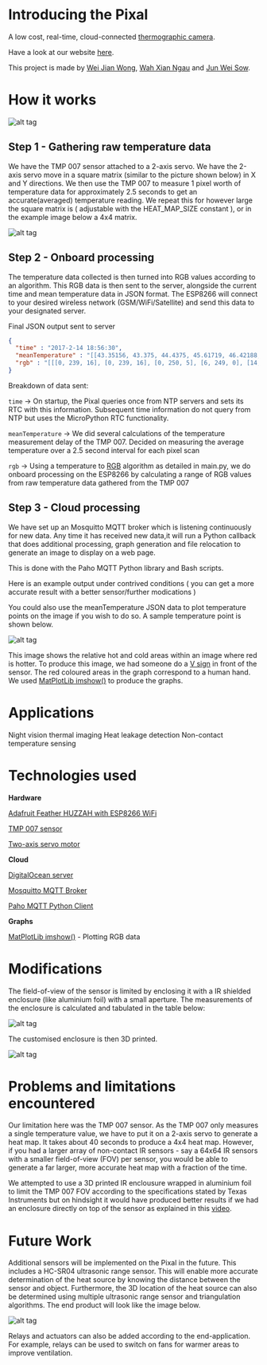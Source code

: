 # Introducing the Pixal

A low cost, real-time, cloud-connected [thermographic camera](https://en.wikipedia.org/wiki/Thermographic_camera).

Have a look at our website [here](https://junweisow789.github.io/).

This project is made by [Wei Jian Wong](https://github.com/Jiantastic), [Wah Xian Ngau](https://github.com/wahxian) and [Jun Wei Sow](https://github.com/junweisow789).


# How it works
![alt tag](https://github.com/Jiantastic/embed-trio-IoT/blob/master/images/highlevel.png)

## Step 1 - Gathering raw temperature data

We have the TMP 007 sensor attached to a 2-axis servo. We have the 2-axis servo move in a square matrix (similar to the picture shown below) in X and Y directions. We then use the TMP 007 to measure 1 pixel worth of temperature data for approximately 2.5 seconds to get an accurate(averaged) temperature reading. We repeat this for however large the square matrix is ( adjustable with the HEAT_MAP_SIZE constant ), or in the example image below a 4x4 matrix. 

![alt tag](https://github.com/Jiantastic/embed-trio-IoT/blob/master/images/matrix.jpg)

## Step 2 - Onboard processing

The temperature data collected is then turned into RGB values according to an algorithm. This RGB data is then sent to the server, alongside the current time and mean temperature data in JSON format. The ESP8266 will connect to your desired wireless network (GSM/WiFi/Satellite) and send this data to your designated server.

Final JSON output sent to server

```json
{
  "time" : "2017-2-14 18:56:30", 
  "meanTemperature" : "[[43.35156, 43.375, 44.4375, 45.61719, 46.42188, 47.29688, 47.91406], [46.88282, 44.24219, 42.6875, 41.73438, 41.26563, 41.32813, 42.24219], [42.14063, 39.65625, 38.39063, 37.96875, 37.90625, 38.1875, 38.67188], [38.72656, 36.9375, 35.97656, 35.51563, 35.28125, 35.64063, 35.91406], [35.4375, 34.24219, 33.15625, 32.63281, 32.4375, 32.57813, 33.00781], [33.53125, 32.73438, 32.32031, 31.95313, 31.90625, 31.53906, 31.35937], [31.41406, 31.15625, 31.07813, 31.1875, 31.35937, 31.46875, 31.60156]]", 
  "rgb" : "[[[0, 239, 16], [0, 239, 16], [0, 250, 5], [6, 249, 0], [14, 241, 0], [23, 232, 0], [29, 226, 0]], [[19, 236, 0], [0, 248, 7], [0, 232, 23], [0, 222, 33], [0, 217, 38], [0, 218, 37], [0, 227, 28]], [[0, 226, 29], [0, 201, 54], [0, 188, 67], [0, 184, 71], [0, 183, 72], [0, 186, 69], [0, 191, 64]], [[0, 192, 63], [0, 173, 82], [0, 163, 92], [0, 159, 96], [0, 156, 99], [0, 160, 95], [0, 163, 92]], [[0, 158, 97], [0, 146, 109], [0, 135, 120], [0, 129, 126], [0, 127, 128], [0, 129, 126], [0, 133, 122]], [[0, 139, 116], [0, 130, 125], [0, 126, 129], [0, 122, 133], [0, 122, 133], [0, 118, 137], [0, 116, 139]], [[0, 117, 138], [0, 114, 141], [0, 113, 142], [0, 115, 140], [0, 116, 139], [0, 117, 138], [0, 119, 136]]]"
}
```

Breakdown of data sent:

```time``` -> On startup, the Pixal queries once from NTP servers and sets its RTC with this information. Subsequent time information do not query from NTP but uses the MicroPython RTC functionality.

```meanTemperature``` -> We did several calculations of the temperature measurement delay of the TMP 007. Decided on measuring the average temperature over a 2.5 second interval for each pixel scan

```rgb``` -> Using a temperature to [RGB](https://en.wikipedia.org/wiki/RGB_color_model) algorithm as detailed in main.py, we do onboard processing on the ESP8266 by calculating a range of RGB values from raw temperature data gathered from the TMP 007


## Step 3 - Cloud processing

We have set up an Mosquitto MQTT broker which is listening continuously for new data. Any time it has received new data,it will run a Python callback that does additional processing, graph generation and file relocation to generate an image to display on a web page.

This is done with the Paho MQTT Python library and Bash scripts.

Here is an example output under contrived conditions ( you can get a more accurate result with a better sensor/further modications )

You could also use the meanTemperature JSON data to plot temperature points on the image if you wish to do so. A sample temperature point is shown below.

![alt tag](https://raw.githubusercontent.com/Jiantastic/embed-trio-IoT/master/images/heatMap.png)

This image shows the relative hot and cold areas within an image where red is hotter. To produce this image, we had someone do a [V sign](https://en.wikipedia.org/wiki/V_sign) in front of the sensor. The red coloured areas in the graph correspond to a human hand. We used [MatPlotLib imshow()](http://matplotlib.org/users/image_tutorial.html) to produce the graphs.

# Applications

Night vision thermal imaging
Heat leakage detection
Non-contact temperature sensing


# Technologies used

**Hardware**

[Adafruit Feather HUZZAH with ESP8266 WiFi](https://www.adafruit.com/product/2821)

[TMP 007 sensor](http://www.ti.com/product/TMP007)

[Two-axis servo motor](https://www.adafruit.com/product/1967)

**Cloud**

[DigitalOcean server](https://www.digitalocean.com/)

[Mosquitto MQTT Broker](https://mosquitto.org/)

[Paho MQTT Python Client](https://eclipse.org/paho/clients/python/)

**Graphs**

[MatPlotLib imshow()](http://matplotlib.org/users/image_tutorial.html) - Plotting RGB data 

# Modifications

The field-of-view of the sensor is limited by enclosing it with a IR shielded enclosure (like aluminium foil) with a small aperture. The measurements of the enclosure is calculated and tabulated in the table below:

![alt tag](https://github.com/Jiantastic/embed-trio-IoT/blob/master/images/Enclosure_Calculation.png)

The customised enclosure is then 3D printed.

![alt tag](https://github.com/Jiantastic/embed-trio-IoT/blob/master/images/3D_printer_Machine.jpg)


# Problems and limitations encountered

Our limitation here was the TMP 007 sensor. As the TMP 007 only measures a single temperature value, we have to put it on a 2-axis servo to generate a heat map. It takes about 40 seconds to produce a 4x4 heat map. However, if you had a larger array of non-contact IR sensors - say a 64x64 IR sensors with a smaller field-of-view (FOV) per sensor, you would be able to generate a far larger, more accurate heat map with a fraction of the time.

We attempted to use a 3D printed IR enclousure wrapped in aluminium foil to limit the TMP 007 FOV according to the specifications stated by Texas Instruments but on hindsight it would have produced better results if we had an enclosure directly on top of the sensor as explained in this [video](https://youtu.be/GEGiEi6tcVo).

# Future Work

Additional sensors will be implemented on the Pixal in the future. This includes a HC-SR04 ultrasonic range sensor.
This will enable more accurate determination of the heat source by knowing the distance between the sensor and object. Furthermore, the 3D location of the heat source can also be determined using multiple ultrasonic range sensor and triangulation algorithms. 
The end product will look like the image below.

![alt tag](https://github.com/Jiantastic/embed-trio-IoT/blob/master/images/Pixal_perfect.JPG)

Relays and actuators can also be added according to the end-application. 
For example, relays can be used to switch on fans for warmer areas to improve ventilation.
